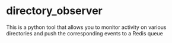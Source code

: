# directory_observer
This is a python tool that allows you to monitor activity on various directories and push the corresponding events to a Redis queue
